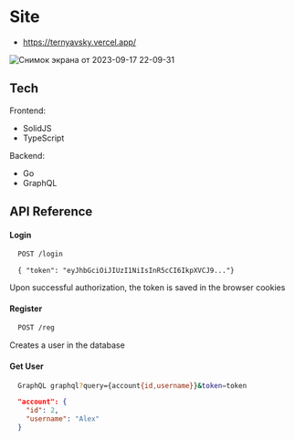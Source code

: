 
# Site
- https://ternyavsky.vercel.app/

![Снимок экрана от 2023-09-17 22-09-31](https://github.com/ternyavsky/terny/assets/105453132/6da68cf4-af92-4911-a28e-85f6c4caeeab)



## Tech
Frontend:
- SolidJS
- TypeScript

Backend:
- Go
- GraphQL




## API Reference

#### Login
```bash
  POST /login 
```
```http
  { "token": "eyJhbGciOiJIUzI1NiIsInR5cCI6IkpXVCJ9..."}  
```

Upon successful authorization, the token is saved in the browser cookies 

#### Register

```bash
  POST /reg
```
Creates a user in the database

#### Get User
```bash
  GraphQL graphql?query={account{id,username}}&token=token
```

```json
  "account": {
    "id": 2,
    "username": "Alex"
  }
```

